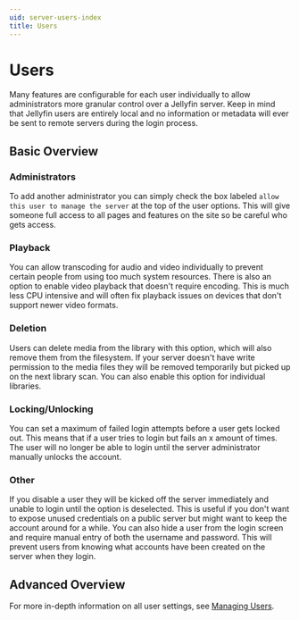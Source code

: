 ```yaml
---
uid: server-users-index
title: Users
---
```


# Users

Many features are configurable for each user individually to allow administrators more granular control over a Jellyfin server. Keep in mind that Jellyfin users are entirely local and no information or metadata will ever be sent to remote servers during the login process.

## Basic Overview

### Administrators

To add another administrator you can simply check the box labeled `allow this user to manage the server` at the top of the user options. This will give someone full access to all pages and features on the site so be careful who gets access.

### Playback

You can allow transcoding for audio and video individually to prevent certain people from using too much system resources. There is also an option to enable video playback that doesn't require encoding. This is much less CPU intensive and will often fix playback issues on devices that don't support newer video formats.

### Deletion

Users can delete media from the library with this option, which will also remove them from the filesystem. If your server doesn't have write permission to the media files they will be removed temporarily but picked up on the next library scan. You can also enable this option for individual libraries.

### Locking/Unlocking

You can set a maximum of failed login attempts before a user gets locked out. This means that if a user tries to login but fails an x amount of times. The user will no longer be able to login until the server administrator manually unlocks the account.

### Other

If you disable a user they will be kicked off the server immediately and unable to login until the option is deselected. This is useful if you don't want to expose unused credentials on a public server but might want to keep the account around for a while. You can also hide a user from the login screen and require manual entry of both the username and password. This will prevent users from knowing what accounts have been created on the server when they login.

## Advanced Overview

For more in-depth information on all user settings, see [Managing Users](/docs/general/server/users/adding-managing-users).
